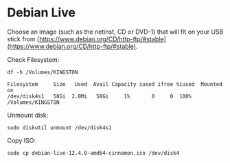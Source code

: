 # Debian Live

Choose an image (such as the netinst, CD or DVD-1) that will fit on your USB stick from [https://www.debian.org/CD/http-ftp/#stable](https://www.debian.org/CD/http-ftp/#stable).

Check Filesystem:
```
df -h /Volumes/KINGSTON

Filesystem     Size   Used  Avail Capacity iused ifree %iused  Mounted on
/dev/disk4s1   58Gi  2.8Mi   58Gi     1%       0     0  100%   /Volumes/KINGSTON
```

Unmount disk:
```
sudo diskutil unmount /dev/disk4s1
```

Copy ISO:
```
sudo cp debian-live-12.4.0-amd64-cinnamon.iso /dev/disk4
```

